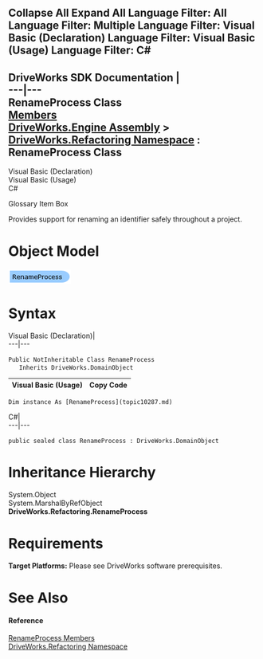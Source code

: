        

 Collapse All Expand All  Language Filter: All  Language Filter: Multiple  Language Filter: Visual Basic (Declaration) Language Filter: Visual Basic (Usage) Language Filter: C#  
---  
DriveWorks SDK Documentation  |   
---|---  
RenameProcess Class   
[Members](topic10288.md)   
[DriveWorks.Engine Assembly](topic2156.md) > [DriveWorks.Refactoring Namespace](topic10266.md) : RenameProcess Class  
---  
  
Visual Basic (Declaration)    
Visual Basic (Usage)    
C# 

Glossary Item Box

Provides support for renaming an identifier safely throughout a project. 

# Object Model

![](dotnetdiagramimages/image516.png)

# Syntax

Visual Basic (Declaration)|   
---|---  
      
    
    Public NotInheritable Class RenameProcess 
       Inherits DriveWorks.DomainObject  
  
Visual Basic (Usage)| Copy Code  
---|---  
      
    
    Dim instance As [RenameProcess](topic10287.md)  
  
C#|   
---|---  
      
    
    public sealed class RenameProcess : DriveWorks.DomainObject   
  
# Inheritance Hierarchy

System.Object  
System.MarshalByRefObject  
**DriveWorks.Refactoring.RenameProcess**  


# Requirements

**Target Platforms:** Please see DriveWorks software prerequisites.

# See Also

#### Reference

[RenameProcess Members](topic10288.md)   
[DriveWorks.Refactoring Namespace](topic10266.md)


